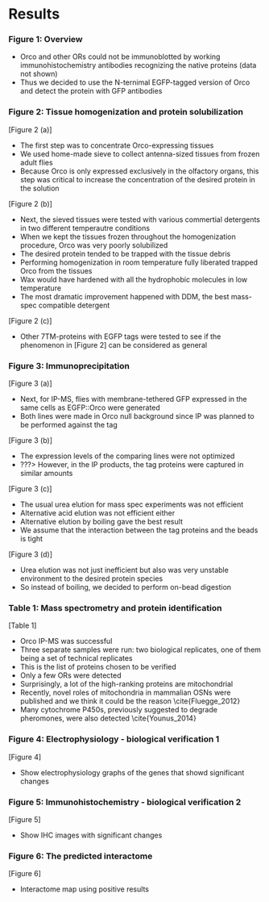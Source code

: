 # Results

### Figure 1: Overview

* Orco and other ORs could not be immunoblotted by working immunohistochemistry antibodies recognizing the native proteins (data not shown)
* Thus we decided to use the N-ternimal EGFP-tagged version of Orco and detect the protein with GFP antibodies

### Figure 2: Tissue homogenization and protein solubilization
[Figure 2 (a)]
* The first step was to concentrate Orco-expressing tissues
* We used home-made sieve to collect antenna-sized tissues from frozen adult flies
* Because Orco is only expressed exclusively in the olfactory organs, this step was critical to increase the concentration of the desired protein in the solution

[Figure 2 (b)]
* Next, the sieved tissues were tested with various commertial detergents in two different temperautre conditions
* When we kept the tissues frozen throughout the homogenization procedure, Orco was very poorly solubilized
* The desired protein tended to be trapped with the tissue debris
* Performing homogenization in room temperature fully liberated trapped Orco from the tissues
* Wax would have hardened with all the hydrophobic molecules in low temperature
* The most dramatic improvement happened with DDM, the best mass-spec compatible detergent

[Figure 2 (c)]
* Other 7TM-proteins with EGFP tags were tested to see if the phenomenon in [Figure 2] can be considered as general

### Figure 3: Immunoprecipitation
[Figure 3 (a)]
* Next, for IP-MS, flies with membrane-tethered GFP expressed in the same cells as EGFP::Orco were generated
* Both lines were made in Orco null background since IP was planned to be performed against the tag

[Figure 3 (b)]
* The expression levels of the comparing lines were not optimized
* ???> However, in the IP products, the tag proteins were captured in similar amounts

[Figure 3 (c)]
* The usual urea elution for mass spec experiments was not efficient
* Alternative acid elution was not efficient either
* Alternative elution by boiling gave the best result
* We assume that the interaction between the tag proteins and the beads is tight 

[Figure 3 (d)]
* Urea elution was not just inefficient but also was very unstable environment to the desired protein species
* So instead of boiling, we decided to perform on-bead digestion

### Table 1: Mass spectrometry and protein identification 
[Table 1]
* Orco IP-MS was successful
* Three separate samples were run: two biological replicates, one of them being a set of technical replicates
* This is the list of proteins chosen to be verified
* Only a few ORs were detected
* Surprisingly, a lot of the high-ranking proteins are mitochondrial 
* Recently, novel roles of mitochondria in mammalian OSNs were published and we think it could be the reason \cite{Fluegge_2012}
* Many cytochrome P450s, previously suggested to degrade pheromones, were also detected \cite{Younus_2014}

### Figure 4: Electrophysiology - biological verification 1 
[Figure 4]
* Show electrophysiology graphs of the genes that showd significant changes

### Figure 5: Immunohistochemistry - biological verification 2 
[Figure 5]
* Show IHC images with significant changes

### Figure 6: The predicted interactome 
[Figure 6]
* Interactome map using positive results